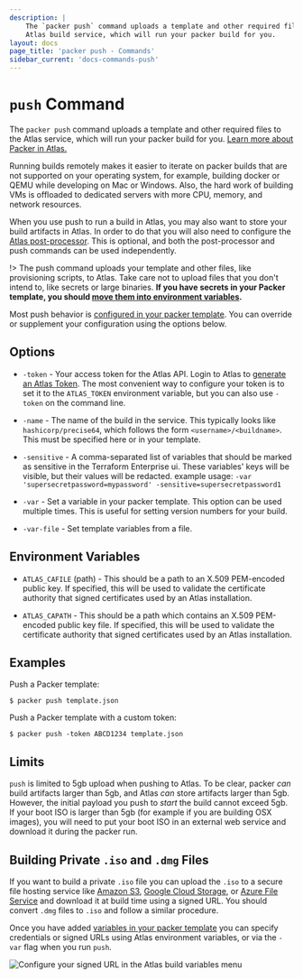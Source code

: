 ```yaml
---
description: |
    The `packer push` command uploads a template and other required files to the
    Atlas build service, which will run your packer build for you.
layout: docs
page_title: 'packer push - Commands'
sidebar_current: 'docs-commands-push'
---
```


# `push` Command

The `packer push` command uploads a template and other required files to the
Atlas service, which will run your packer build for you. [Learn more about
Packer in Atlas.](https://atlas.hashicorp.com/help/packer/features)

Running builds remotely makes it easier to iterate on packer builds that are not
supported on your operating system, for example, building docker or QEMU while
developing on Mac or Windows. Also, the hard work of building VMs is offloaded
to dedicated servers with more CPU, memory, and network resources.

When you use push to run a build in Atlas, you may also want to store your build
artifacts in Atlas. In order to do that you will also need to configure the
[Atlas post-processor](/docs/post-processors/atlas.html). This is optional, and
both the post-processor and push commands can be used independently.

!&gt; The push command uploads your template and other files, like provisioning
scripts, to Atlas. Take care not to upload files that you don't intend to, like
secrets or large binaries. **If you have secrets in your Packer template, you
should [move them into environment
variables](https://www.packer.io/docs/templates/user-variables.html).**

Most push behavior is [configured in your packer
template](/docs/templates/push.html). You can override or supplement your
configuration using the options below.

## Options

-   `-token` - Your access token for the Atlas API. Login to Atlas to [generate an
    Atlas Token](https://atlas.hashicorp.com/settings/tokens). The most convenient
    way to configure your token is to set it to the `ATLAS_TOKEN` environment
    variable, but you can also use `-token` on the command line.

-   `-name` - The name of the build in the service. This typically looks like
    `hashicorp/precise64`, which follows the form `<username>/<buildname>`. This
    must be specified here or in your template.

-   `-sensitive` - A comma-separated list of variables that should be marked as
    sensitive in the Terraform Enterprise ui. These variables' keys will be
    visible, but their values will be redacted. example usage:
    `-var 'supersecretpassword=mypassword' -sensitive=supersecretpassword1`

-   `-var` - Set a variable in your packer template. This option can be used
    multiple times. This is useful for setting version numbers for your build.

-   `-var-file` - Set template variables from a file.

## Environment Variables

-   `ATLAS_CAFILE` (path) - This should be a path to an X.509 PEM-encoded public
    key. If specified, this will be used to validate the certificate authority
    that signed certificates used by an Atlas installation.

-   `ATLAS_CAPATH` - This should be a path which contains an X.509 PEM-encoded
    public key file. If specified, this will be used to validate the certificate
    authority that signed certificates used by an Atlas installation.

## Examples

Push a Packer template:

``` shell
$ packer push template.json
```

Push a Packer template with a custom token:

``` shell
$ packer push -token ABCD1234 template.json
```

## Limits

`push` is limited to 5gb upload when pushing to Atlas. To be clear, packer *can*
build artifacts larger than 5gb, and Atlas *can* store artifacts larger than
5gb. However, the initial payload you push to *start* the build cannot exceed
5gb. If your boot ISO is larger than 5gb (for example if you are building OSX
images), you will need to put your boot ISO in an external web service and
download it during the packer run.

## Building Private `.iso` and `.dmg` Files

If you want to build a private `.iso` file you can upload the `.iso` to a secure
file hosting service like [Amazon
S3](https://docs.aws.amazon.com/AmazonS3/latest/dev/ShareObjectPreSignedURL.html),
[Google Cloud
Storage](https://cloud.google.com/storage/docs/gsutil/commands/signurl), or
[Azure File
Service](https://msdn.microsoft.com/en-us/library/azure/dn194274.aspx) and
download it at build time using a signed URL. You should convert `.dmg` files to
`.iso` and follow a similar procedure.

Once you have added [variables in your packer
template](/docs/templates/user-variables.html) you can specify credentials or
signed URLs using Atlas environment variables, or via the `-var` flag when you
run `push`.

![Configure your signed URL in the Atlas build variables
menu](/assets/images/packer-signed-urls.png)
